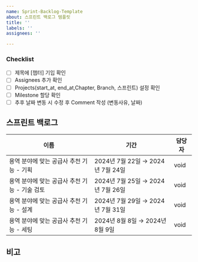 ```yaml
---
name: Sprint-Backlog-Template
about: 스프린트 백로그 템플릿
title: ''
labels: ''
assignees: ''

---
```


### Checklist
- [ ] 제목에 [챕터] 기입 확인
- [ ] Assignees 추가 확인
- [ ] Projects(start_at, end_at,Chapter, Branch, 스프린트) 설정 확인
- [ ] Milestone 할당 확인
- [ ] 추후 날짜 변동 시 수정 후 Comment 작성 (변동사유, 날짜)
## 스프린트 백로그

| 이름                                 | 기간                               | 담당자 |
|--------------------------------------|------------------------------------|--------|
| 용역 분야에 맞는 공급사 추천 기능 - 기획 | 2024년 7월 22일 → 2024년 7월 24일 | void   |
| 용역 분야에 맞는 공급사 추천 기능 - 기술 검토 | 2024년 7월 25일 → 2024년 7월 26일 | void   |
| 용역 분야에 맞는 공급사 추천 기능 - 설계 | 2024년 7월 29일 → 2024년 7월 31일 | void   |
| 용역 분야에 맞는 공급사 추천 기능 - 세팅 | 2024년 8월 8일 → 2024년 8월 9일   | void   |

## 비고
